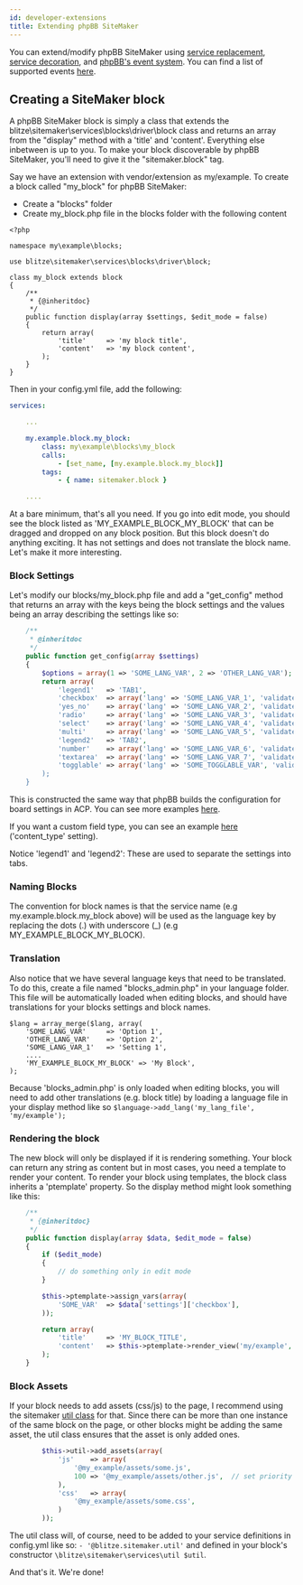 ```yaml
---
id: developer-extensions
title: Extending phpBB SiteMaker
---
```


You can extend/modify phpBB SiteMaker using [service replacement](https://area51.phpbb.com/docs/dev/3.2.x/extensions/tutorial_advanced.html#using-service-replacement), [service decoration](https://area51.phpbb.com/docs/dev/3.2.x/extensions/tutorial_advanced.html#using-service-decoration), and [phpBB's event system](https://area51.phpbb.com/docs/dev/3.2.x/extensions/tutorial_events.html). You can find a list of supported events [here](./developer-events.md).

## Creating a SiteMaker block

A phpBB SiteMaker block is simply a class that extends the blitze\sitemaker\services\blocks\driver\block class and returns an array from the "display" method with a 'title' and 'content'. Everything else inbetween is up to you.
To make your block discoverable by phpBB SiteMaker, you'll need to give it the "sitemaker.block" tag.

Say we have an extension with vendor/extension as my/example. To create a block called "my_block" for phpBB SiteMaker:

* Create a "blocks" folder
* Create my_block.php file in the blocks folder with the following content
```
<?php

namespace my\example\blocks;

use blitze\sitemaker\services\blocks\driver\block;

class my_block extends block
{
	/**
	 * {@inheritdoc}
	 */
	public function display(array $settings, $edit_mode = false)
	{
		return array(
			'title'		=> 'my block title',
			'content'	=> 'my block content',
		);
	}
}
```
Then in your config.yml file, add the following:
```yml
services:

    ...

    my.example.block.my_block:
        class: my\example\blocks\my_block
        calls:
            - [set_name, [my.example.block.my_block]]
        tags:
            - { name: sitemaker.block }

    ....

```
At a bare minimum, that's all you need. If you go into edit mode, you should see the block listed as 'MY_EXAMPLE_BLOCK_MY_BLOCK' that can be dragged and dropped on any block position. But this block doesn't do anything exciting. It has not settings and does not translate the block name. Let's make it more interesting.

### Block Settings
Let's modify our blocks/my_block.php file and add a "get_config" method that returns an array with the keys being the block settings and the values being an array describing the settings like so:
```php
	/**
	 * @inheritdoc
	 */
	public function get_config(array $settings)
	{
		$options = array(1 => 'SOME_LANG_VAR', 2 => 'OTHER_LANG_VAR');
		return array(
			'legend1'	=> 'TAB1',
			'checkbox'	=> array('lang' => 'SOME_LANG_VAR_1', 'validate' => 'string', 'type' => 'checkbox', 'options' => $options, 'default' => array(), 'explain' => false),
			'yes_no'	=> array('lang' => 'SOME_LANG_VAR_2', 'validate' => 'bool', 'type' => 'radio:yes_no', 'explain' => false, 'default' => false),
			'radio'		=> array('lang' => 'SOME_LANG_VAR_3', 'validate' => 'bool', 'type' => 'radio', 'options' => $options, 'explain' => false, 'default' => 'topic'),
			'select'	=> array('lang' => 'SOME_LANG_VAR_4', 'validate' => 'string', 'type' => 'select', 'options' => $options, 'default' => '', 'explain' => false),
			'multi'		=> array('lang' => 'SOME_LANG_VAR_5', 'validate' => 'string', 'type' => 'multi_select', 'options' => $options, 'default' => array(), 'explain' => false),
			'legend2'	=> 'TAB2',
			'number'	=> array('lang' => 'SOME_LANG_VAR_6', 'validate' => 'int:0:20', 'type' => 'number:0:20', 'maxlength' => 2, 'explain' => false, 'default' => 5),
			'textarea'	=> array('lang' => 'SOME_LANG_VAR_7', 'validate' => 'string', 'type' => 'textarea:3:40', 'maxlength' => 2, 'explain' => true, 'default' => ''),
			'togglable'	=> array('lang' => 'SOME_TOGGLABLE_VAR', 'validate' => 'string', 'type' => 'select:1:0:toggle_key', 'options' => $options, 'default' => '', 'append' => '<div id="toggle_key-1'>Only show when option 1 is selected</div>'),
		);
	}
```
This is constructed the same way that phpBB builds the configuration for board settings in ACP. You can see more examples [here](https://github.com/phpbb/phpbb/blob/master/phpBB/includes/acp/acp_board.php).

If you want a custom field type, you can see an example [here](https://github.com/blitze/phpBB-ext-sitemaker_content/blob/develop/blocks/recent.php) ('content_type' setting).

Notice 'legend1' and 'legend2': These are used to separate the settings into tabs.

### Naming Blocks
The convention for block names is that the service name (e.g my.example.block.my_block above) will be used as the language key by replacing the dots (.) with underscore (_) (e.g MY_EXAMPLE_BLOCK_MY_BLOCK).

### Translation
Also notice that we have several language keys that need to be translated.
To do this, create a file named "blocks_admin.php" in your language folder.
This file will be automatically loaded when editing blocks, and should have translations for your blocks settings and block names.
```
$lang = array_merge($lang, array(
	'SOME_LANG_VAR'		=> 'Option 1',
	'OTHER_LANG_VAR'	=> 'Option 2',
	'SOME_LANG_VAR_1'	=> 'Setting 1',
	....
	'MY_EXAMPLE_BLOCK_MY_BLOCK'	=> 'My Block',
);
```
Because 'blocks_admin.php' is only loaded when editing blocks, you will need to add other translations (e.g. block title) by loading a language file in your display method like so `$language->add_lang('my_lang_file', 'my/example');`

### Rendering the block
The new block will only be displayed if it is rendering something.
Your block can return any string as content but in most cases, you need a template to render your content.
To render your block using templates, the block class inherits a 'ptemplate' property. So the display method might look something like this:
```php
	/**
	 * {@inheritdoc}
	 */
	public function display(array $data, $edit_mode = false)
	{
		if ($edit_mode)
		{
			// do something only in edit mode
		}

		$this->ptemplate->assign_vars(array(
			'SOME_VAR'	=> $data['settings']['checkbox'],
		));

		return array(
			'title'		=> 'MY_BLOCK_TITLE',
			'content'	=> $this->ptemplate->render_view('my/example', 'my_block.html', 'my_block'),
		);
	}
```

### Block Assets
If your block needs to add assets (css/js) to the page, I recommend using the sitemaker [util class](https://github.com/blitze/phpBB-ext-sitemaker/blob/develop/services/util.php) for that.
Since there can be more than one instance of the same block on the page, or other blocks might be adding the same asset, the util class ensures that the asset is only added ones.
```php
		$this->util->add_assets(array(
			'js'	=> array(
				'@my_example/assets/some.js',
				100 => '@my_example/assets/other.js',  // set priority
			),
			'css'   => array(
				'@my_example/assets/some.css',
			)
		));
```
The util class will, of course, need to be added to your service definitions in config.yml like so: `- '@blitze.sitemaker.util'` and defined in your block's constructor `\blitze\sitemaker\services\util $util`.

And that's it. We're done!
